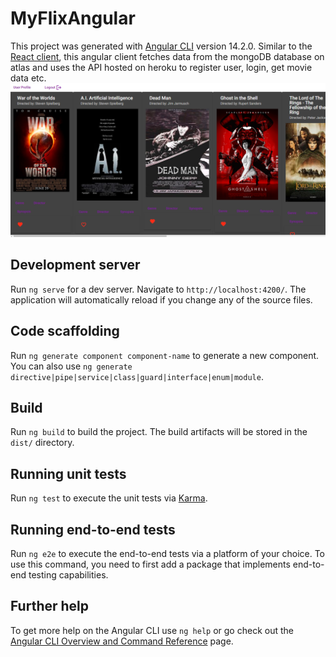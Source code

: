 # MyFlixAngular

This project was generated with [Angular CLI](https://github.com/angular/angular-cli) version 14.2.0.
Similar to the [React client](https://github.com/TBj93/myflix-client/tree/myflix-redux), this angular client fetches data from the mongoDB database on atlas and uses the API hosted on heroku to register user, login, get movie data etc. 
![img](https://github.com/TBj93/myFlix-Angular/blob/master/demo%20imgs/angular-demo.PNG?raw=true)


## Development server

Run `ng serve` for a dev server. Navigate to `http://localhost:4200/`. The application will automatically reload if you change any of the source files.

## Code scaffolding

Run `ng generate component component-name` to generate a new component. You can also use `ng generate directive|pipe|service|class|guard|interface|enum|module`.

## Build

Run `ng build` to build the project. The build artifacts will be stored in the `dist/` directory.

## Running unit tests

Run `ng test` to execute the unit tests via [Karma](https://karma-runner.github.io).

## Running end-to-end tests

Run `ng e2e` to execute the end-to-end tests via a platform of your choice. To use this command, you need to first add a package that implements end-to-end testing capabilities.

## Further help

To get more help on the Angular CLI use `ng help` or go check out the [Angular CLI Overview and Command Reference](https://angular.io/cli) page.
